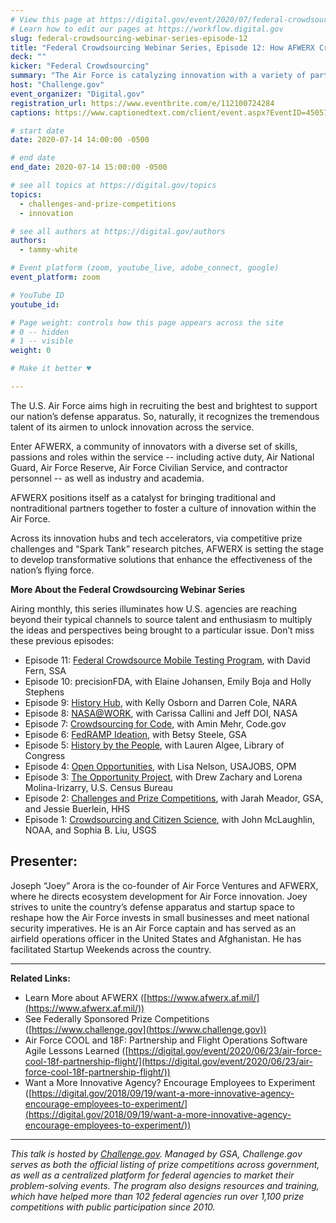 ```yaml
---
# View this page at https://digital.gov/event/2020/07/federal-crowdsourcing-webinar-series-episode-12
# Learn how to edit our pages at https://workflow.digital.gov
slug: federal-crowdsourcing-webinar-series-episode-12
title: "Federal Crowdsourcing Webinar Series, Episode 12: How AFWERX Crowdsources an Innovation Culture"
deck: ""
kicker: "Federal Crowdsourcing"
summary: "The Air Force is catalyzing innovation with a variety of partners. "
host: "Challenge.gov"
event_organizer: "Digital.gov"
registration_url: https://www.eventbrite.com/e/112100724284
captions: https://www.captionedtext.com/client/event.aspx?EventID=4505739&CustomerID=321

# start date
date: 2020-07-14 14:00:00 -0500

# end date
end_date: 2020-07-14 15:00:00 -0500

# see all topics at https://digital.gov/topics
topics: 
  - challenges-and-prize-competitions
  - innovation

# see all authors at https://digital.gov/authors
authors: 
  - tammy-white

# Event platform (zoom, youtube_live, adobe_connect, google)
event_platform: zoom

# YouTube ID
youtube_id: 

# Page weight: controls how this page appears across the site
# 0 -- hidden
# 1 -- visible
weight: 0

# Make it better ♥

---
```

The U.S. Air Force aims high in recruiting the best and brightest to support our nation’s defense apparatus. So, naturally, it recognizes the tremendous talent of its airmen to unlock innovation across the service. 

Enter AFWERX, a community of innovators with a diverse set of skills, passions and roles within the service -- including active duty, Air National Guard, Air Force Reserve, Air Force Civilian Service, and contractor personnel -- as well as industry and academia.

AFWERX positions itself as a catalyst for bringing traditional and nontraditional partners together to foster a culture of innovation within the Air Force. 

Across its innovation hubs and tech accelerators, via competitive prize challenges and “Spark Tank” research pitches, AFWERX is setting the stage to develop transformative solutions that enhance the effectiveness of the nation’s flying force.

**More About the Federal Crowdsourcing Webinar Series**

Airing monthly, this series illuminates how U.S. agencies are reaching beyond their typical channels to source talent and enthusiasm to multiply the ideas and perspectives being brought to a particular issue. Don’t miss these previous episodes:

 - Episode 11: [Federal Crowdsource Mobile Testing Program](https://digital.gov/event/2020/06/09/federal-crowdsourcing-webinar-series-episode-11/), with David Fern, SSA
 - Episode 10: precisionFDA, with Elaine Johansen, Emily Boja and Holly Stephens
 - Episode 9: [History Hub](https://digital.gov/event/2020/04/27/federal-crowdsourcing-webinar-series-episode-9/), with Kelly Osborn and Darren Cole, NARA
 - Episode 8: [NASA@WORK](https://digital.gov/event/2020/03/10/federal-crowdsourcing-webinar-series-episode-8/), with Carissa Callini and Jeff DOI, NASA
 - Episode 7: [Crowdsourcing for Code](https://digital.gov/event/2020/02/11/federal-crowdsourcing-webinar-series-episode-7/), with Amin Mehr, Code.gov
 - Episode 6: [FedRAMP Ideation](https://www.youtube.com/watch?v=bx1ANQtHNQY), with Betsy Steele, GSA
 - Episode 5: [History by the People](https://digital.gov/event/2019/08/13/federal-crowdsourcing-webinar-series-episode-5-by-the-people/), with Lauren Algee, Library of Congress
 - Episode 4: [Open Opportunities](https://digital.gov/event/2019/07/09/federal-crowdsourcing-webinar-series-episode-4-open-opportunities/), with Lisa Nelson, USAJOBS, OPM
 - Episode 3: [The Opportunity Project](https://digital.gov/event/2019/06/11/federal-crowdsourcing-webinar-series-episode-3-opportunity-project/), with Drew Zachary and Lorena Molina-Irizarry, U.S. Census Bureau
 - Episode 2: [Challenges and Prize Competitions](https://digital.gov/event/2019/05/14/federal-crowdsourcing-webinar-series-episode-2-challengegov/), with Jarah Meador, GSA, and Jessie Buerlein, HHS
 - Episode 1: [Crowdsourcing and Citizen Science](https://digital.gov/event/2019/04/09/federal-crowdsourcing-mobilize-citizen-scientists/), with John McLaughlin, NOAA, and Sophia B. Liu, USGS
 
 ## Presenter:

Joseph “Joey” Arora is the co-founder of Air Force Ventures and AFWERX, where he directs ecosystem development for Air Force innovation. Joey strives to unite the country’s defense apparatus and startup space to reshape how the Air Force invests in small businesses and meet national security imperatives. He is an Air Force captain and has served as an airfield operations officer in the United States and Afghanistan. He has facilitated Startup Weekends across the country.

---
**Related Links:**

 - Learn More about AFWERX ([https://www.afwerx.af.mil/](https://www.afwerx.af.mil/))
 - See Federally Sponsored Prize Competitions ([https://www.challenge.gov](https://www.challenge.gov))
 - Air Force COOL and 18F: Partnership and Flight Operations Software Agile Lessons Learned ([https://digital.gov/event/2020/06/23/air-force-cool-18f-partnership-flight/](https://digital.gov/event/2020/06/23/air-force-cool-18f-partnership-flight/))
 - Want a More Innovative Agency? Encourage Employees to Experiment ([https://digital.gov/2018/09/19/want-a-more-innovative-agency-encourage-employees-to-experiment/](https://digital.gov/2018/09/19/want-a-more-innovative-agency-encourage-employees-to-experiment/))
 
 ---
 
 *This talk is hosted by [Challenge.gov](http://www.challenge.gov). Managed by GSA, Challenge.gov serves as both the official listing of prize competitions across government, as well as a centralized platform for federal agencies to market their problem-solving events. The program also designs resources and training, which have helped more than 102 federal agencies run over 1,100 prize competitions with public participation since 2010.*
 
